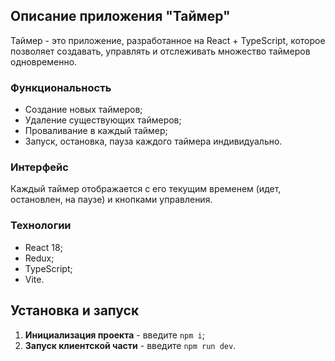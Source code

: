 ## Описание приложения "Таймер"

Таймер - это приложение, разработанное на React + TypeScript, которое позволяет создавать, управлять и отслеживать множество таймеров одновременно.

### Функциональность

- Создание новых таймеров;
- Удаление существующих таймеров;
- Проваливание в каждый таймер;
- Запуск, остановка, пауза каждого таймера индивидуально.

### Интерфейс

Каждый таймер отображается с его текущим временем (идет, остановлен, на паузе) и кнопками управления.

### Технологии

- React 18;
- Redux;
- TypeScript;
- Vite.

## Установка и запуск

1. **Инициализация проекта** - введите `npm i`;
4. **Запуск клиентской части** - введите `npm run dev`.
